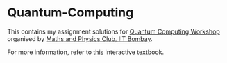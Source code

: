 # Quantum-Computing

This contains my assignment solutions for [Quantum Computing Workshop](https://github.com/mnp-club/Quantum_Computing_Workshop_2020) organised by [Maths and Physics Club, IIT Bombay](http://mnp-club.github.io/).

For more information, refer to [this](https://qiskit.org/textbook/preface.html) interactive textbook.